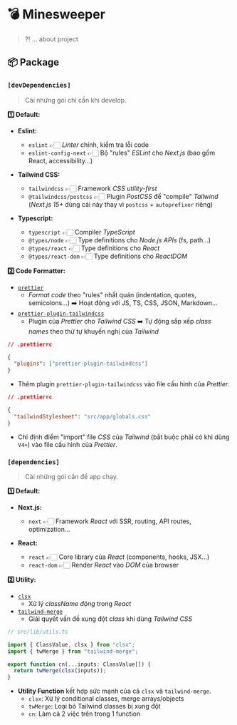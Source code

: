 # 💣 Minesweeper

> ?! ... about project

## 📦 Package

### `[devDependencies]`

> Cài những gói chỉ cần khi develop.

**1️⃣ Default:**

- **Eslint:**
  - `eslint` 👉🏻 _Linter_ chính, kiểm tra lỗi code
  - `eslint-config-next` 👉🏻 Bộ "rules" _ESLint_ cho _Next.js_ (bao gồm React, accessibility...)

- **Tailwind CSS:**
  - `tailwindcss` 👉🏻 Framework _CSS utility-first_
  - `@tailwindcss/postcss` 👉🏻 Plugin _PostCSS_ để "compile" _Tailwind_ (_Next.js 15+_ dùng cái này thay vì `postcss` + `autoprefixer` riêng)

- **Typescript:**
  - `typescript` 👉🏻 Compiler _TypeScript_
  - `@types/node` 👉🏻 Type definitions cho _Node.js APIs_ (fs, path...)
  - `@types/react` 👉🏻 Type definitions cho _React_
  - `@types/react-dom` 👉🏻 Type definitions cho _ReactDOM_

**2️⃣ Code Formatter:**

- [`prettier`](https://www.npmjs.com/package/prettier)
  - _Format code_ theo "rules" nhất quán (indentation, quotes, semicolons...) ➡️ Hoạt động với JS, TS, CSS, JSON, Markdown...
- [`prettier-plugin-tailwindcss`](https://www.npmjs.com/package/prettier-plugin-tailwindcss/v/0.0.0-insiders.d539a72)
  - Plugin của _Prettier_ cho _Tailwind CSS_ ➡️ Tự động sắp xếp _class names_ theo thứ tự khuyến nghị của _Tailwind_

```json
// .prettierrc

{
  "plugins": ["prettier-plugin-tailwindcss"]
}
```

- Thêm plugin `prettier-plugin-tailwindcss` vào file cấu hình của _Prettier_.

```json
// .prettierrc

{
  "tailwindStylesheet": "src/app/globals.css"
}
```

- Chỉ định điểm "import" file _CSS_ của _Tailwind_ (bắt buộc phải có khi dùng `V4+`) vào file cấu hình của _Prettier_.

### `[dependencies]`

> Cài những gói cần để app chạy.

**1️⃣ Default:**

- **Next.js:**
  - `next` 👉🏻 Framework _React_ với SSR, routing, API routes, optimization...

- **React:**
  - `react` 👉🏻 Core library của _React_ (components, hooks, JSX...)
  - `react-dom` 👉🏻 Render _React_ vào _DOM_ của browser

**2️⃣ Utility:**

- [`clsx`](https://www.npmjs.com/package/clsx)
  - Xử lý _className động_ trong _React_
- [`tailwind-merge`](https://www.npmjs.com/package/tailwind-merge)
  - Giải quyết vấn đề xung đột _class_ khi dùng _Tailwind CSS_

```ts
// src/lib/utils.ts

import { ClassValue, clsx } from "clsx";
import { twMerge } from "tailwind-merge";

export function cn(...inputs: ClassValue[]) {
  return twMerge(clsx(inputs));
}
```

- **Utility Function** kết hợp sức mạnh của cả `clsx` và `tailwind-merge`.
  - `clsx`: Xử lý conditional classes, merge arrays/objects
  - `twMerge`: Loại bỏ Tailwind classes bị xung đột
  - `cn`: Làm cả 2 việc trên trong 1 function
